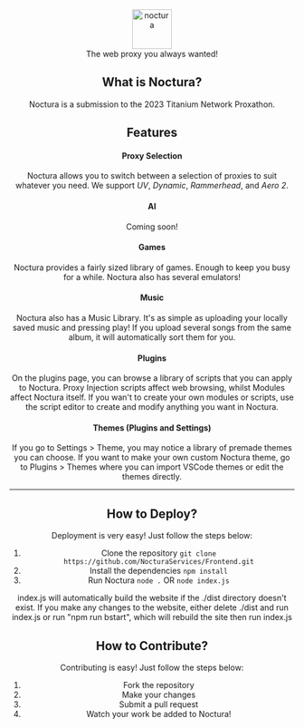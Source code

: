 <div align="center">
   <img src="https://i.ibb.co/1M2qSLw/nocturalogo.png" alt="noctura" height="70"/>
   <br> 
   The web proxy you always wanted!

   ## What is Noctura?

   Noctura is a submission to the 2023 Titanium Network Proxathon.

   ## Features

   #### Proxy Selection

   Noctura allows you to switch between a selection of proxies to suit whatever you need.
   We support _UV_, _Dynamic_, _Rammerhead_, and _Aero 2_.

   #### AI

   Coming soon!

   #### Games

   Noctura provides a fairly sized library of games. Enough to keep you busy for a while. Noctura also has several emulators!
   
   #### Music

   Noctura also has a Music Library. It's as simple as uploading your locally saved music and pressing play! If you upload several songs from the same album, it will automatically sort them for you.

   #### Plugins

   On the plugins page, you can browse a library of scripts that you can apply to Noctura. Proxy Injection scripts affect web browsing, whilst Modules affect Noctura itself. If you wan't to create your own modules or scripts, use the script editor to create and    modify anything you want in Noctura.

   #### Themes (Plugins and Settings)

   If you go to Settings > Theme, you may notice a library of premade themes you can choose. If you want to make your own custom Noctura theme, go to Plugins > Themes where you can import VSCode themes or edit the themes directly.

   ---

   ## How to Deploy?

   Deployment is very easy! Just follow the steps below:

   1. Clone the repository
      `git clone https://github.com/NocturaServices/Frontend.git`
   2. Install the dependencies
      `npm install`
   3. Run Noctura
      `node .` OR `node index.js`

   index.js will automatically build the website if the ./dist directory doesn't exist. If you make any changes to the website, either delete ./dist and run index.js or run "npm run bstart", which will rebuild the site then run index.js

   ## How to Contribute?

   Contributing is easy! Just follow the steps below:

   1. Fork the repository
   2. Make your changes
   3. Submit a pull request
   4. Watch your work be added to Noctura!
</div>
